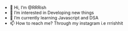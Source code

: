 - 👋 Hi, I’m @RRRish
- 👀 I’m interested in Developing new things
- 🌱 I’m currently learning Javascript and DSA 
- 📫 How to reach me? Through my instagram i.e rrrishhit

<!---
RRRish/RRRish is a ✨ special ✨ repository because its `README.md` (this file) appears on your GitHub profile.
You can click the Preview link to take a look at your changes.
--->

